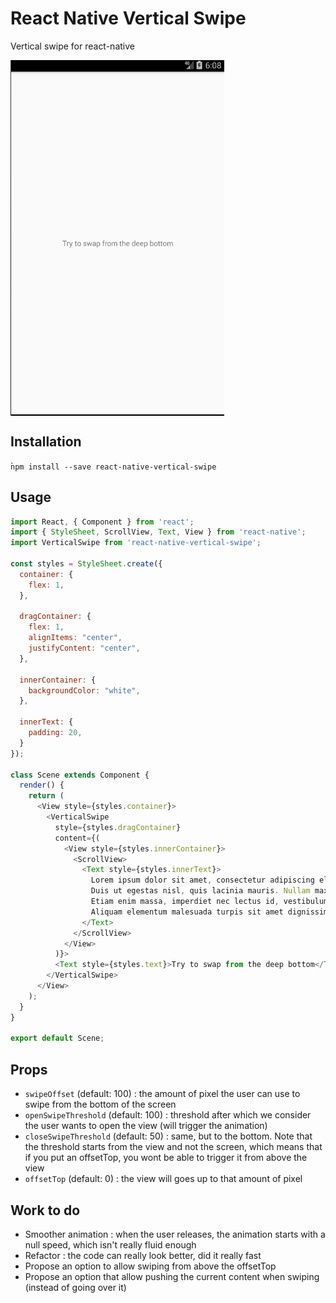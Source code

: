 # React Native Vertical Swipe
Vertical swipe for react-native

<img align="center" src="phone.gif" />

## Installation
̀`npm install --save react-native-vertical-swipe`

## Usage
```javascript
import React, { Component } from 'react';
import { StyleSheet, ScrollView, Text, View } from 'react-native';
import VerticalSwipe from 'react-native-vertical-swipe';

const styles = StyleSheet.create({
  container: {
    flex: 1,
  },

  dragContainer: {
    flex: 1,
    alignItems: "center",
    justifyContent: "center",
  },

  innerContainer: {
    backgroundColor: "white",
  },

  innerText: {
    padding: 20,
  }
});

class Scene extends Component {
  render() {
    return (
      <View style={styles.container}>
        <VerticalSwipe
          style={styles.dragContainer}
          content={(
            <View style={styles.innerContainer}>
              <ScrollView>
                <Text style={styles.innerText}>
                  Lorem ipsum dolor sit amet, consectetur adipiscing elit. Nunc mollis rhoncus sapien, sed aliquet tellus viverra porta. Aliquam quis elit vel enim mattis sollicitudin ac a purus. Maecenas sed neque blandit, egestas nulla in, ullamcorper ipsum. Duis turpis dolor, ultricies nec euismod ut, sodales vitae nibh. Nullam quis mi vitae nibh pellentesque malesuada. Duis quis pellentesque nulla. Sed orci velit, faucibus at tellus id, tempus luctus nibh. Nullam eleifend quis dui eu mollis. Maecenas rutrum, arcu et dignissim rutrum, odio mauris molestie eros, non gravida eros libero pharetra elit. Quisque libero mauris, aliquam eu lacinia non, sodales eu urna. Curabitur vestibulum, felis at lacinia iaculis, nulla lectus congue nulla, id consectetur metus lacus sit amet eros. Duis sit amet leo mi. Mauris id mi ut augue aliquet luctus eget vel odio. Nam placerat efficitur malesuada. Integer dictum lorem ut interdum consequat. Aenean porttitor sapien quis risus egestas tempor.
                  Duis ut egestas nisl, quis lacinia mauris. Nullam maximus nisl vel finibus tincidunt. Maecenas sollicitudin felis massa. Class aptent taciti sociosqu ad litora torquent per conubia nostra, per inceptos himenaeos. Vivamus sit amet posuere leo. In hac habitasse platea dictumst. Proin egestas varius nibh. Pellentesque vitae nisl consectetur, varius elit non, ullamcorper odio.
                  Etiam enim massa, imperdiet nec lectus id, vestibulum varius enim. Vestibulum id leo nec nulla pellentesque interdum a non odio. Praesent sed cursus quam. Proin pulvinar odio vitae sapien volutpat vulputate. Vestibulum egestas purus a molestie ultrices. Lorem ipsum dolor sit amet, consectetur adipiscing elit. Orci varius natoque penatibus et magnis dis parturient montes, nascetur ridiculus mus. Sed ultricies quam id augue aliquam egestas sit amet quis odio.
                  Aliquam elementum malesuada turpis sit amet dignissim. Ut feugiat augue id est pharetra pharetra. Curabitur dictum pellentesque erat, id imperdiet dui facilisis nec. Proin nisi ante, aliquam at ipsum et, pharetra efficitur ante. Integer aliquam ipsum a sagittis pharetra. Nulla nulla ex, sodales in metus a, euismod accumsan turpis. Ut placerat placerat enim sit amet hendrerit. Vivamus porttitor sit amet lorem ut tincidunt. Nulla facilisi. Nullam vel mi in turpis sollicitudin hendrerit. Nam suscipit, metus in blandit suscipit, nunc sapien molestie justo, a aliquam tortor eros sed dolor. Duis vestibulum tellus nisi, at pharetra turpis fringilla hendrerit. Duis pharetra nulla vel molestie lobortis.
                </Text>
              </ScrollView>
            </View>
          )}>
          <Text style={styles.text}>Try to swap from the deep bottom</Text>
        </VerticalSwipe>
      </View>
    );
  }
}

export default Scene;
```

## Props

- `swipeOffset` (default: 100) : the amount of pixel the user can use to swipe from the bottom of the screen
- `openSwipeThreshold` (default: 100) : threshold after which we consider the user wants to open the view (will trigger the animation)
- `closeSwipeThreshold` (default: 50) : same, but to the bottom. Note that the threshold starts from the view and not the screen, which means that
if you put an offsetTop, you wont be able to trigger it from above the view
- `offsetTop` (default: 0) : the view will goes up to that amount of pixel

## Work to do
- Smoother animation : when the user releases, the animation starts with a null speed, which isn't really fluid enough
- Refactor : the code can really look better, did it really fast
- Propose an option to allow swiping from above the offsetTop
- Propose an option that allow pushing the current content when swiping (instead of going over it)